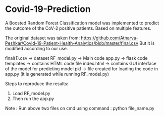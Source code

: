 # Covid-19-Prediction
A Boosted Random Forest Classification model was implemented to predict the outcome of the CoV-2 positive patients. Based on multiple features.

The original dataset was taken from: https://github.com/Atharva-Peshkar/Covid-19-Patient-Health-Analytics/blob/master/final.csv 
But it is modified according to our use.

final(1).csv -> dataset
RF_model.py  -> Main code
app.py       -> flask code
templates    -> contains HTML code file
index.html   -> contains GUI interface of the model for predicting
model.pkl    -> file created for loading the code in app.py (it is generated while running RF_model.py)

Steps to reproduce the results:
1) Load RF_model.py 
2) Then run the app.py

Note : Run above two files on cmd using command : python file_name.py 
 
